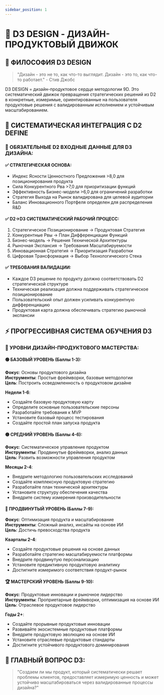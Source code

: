 ```yaml
---
sidebar_position: 1
---
```


# 🎯 D3 DESIGN - ДИЗАЙН-ПРОДУКТОВЫЙ ДВИЖОК

## 💎 ФИЛОСОФИЯ D3 DESIGN

> "Дизайн - это не то, как что-то выглядит. Дизайн - это то, как что-то работает." - Стив Джобс

D3 DESIGN = дизайн-продуктовое сердце методологии 9D. Это систематический движок превращения стратегических решений из D2 в конкретные, измеримые, ориентированные на пользователя продуктовые решения с валидированным исполнением и устойчивым масштабированием.

## 🔗 СИСТЕМАТИЧЕСКАЯ ИНТЕГРАЦИЯ С D2 DEFINE

### 🎯 ОБЯЗАТЕЛЬНЫЕ D2 ВХОДНЫЕ ДАННЫЕ ДЛЯ D3 ДИЗАЙНА:
 
#### ✅ СТРАТЕГИЧЕСКАЯ ОСНОВА:
- Индекс Ясности Ценностного Предложения >8,0 для позиционирования продукта
- Сила Конкурентного Рва >7,0 для приоритизации функций
- Эффективность Бизнес-модели >6,0 для ограничений разработки
- Стратегия Выхода на Рынок валидирована для целевой аудитории
- Баланс Инновационного Портфеля определен для распределения R&D
 
#### ✅ D2→D3 СИСТЕМАТИЧЕСКИЙ РАБОЧИЙ ПРОЦЕСС:
1. Стратегическое Позиционирование → Продуктовая Стратегия
2. Конкурентные Рвы → План Дифференциации Функций
3. Бизнес-модель → Решения Технической Архитектуры
4. Рыночная Экспансия → Требования Масштабируемости
5. Инновационная Стратегия → Приоритизация Разработки
6. Цифровая Трансформация → Выбор Технологического Стека
 
#### ✅ ТРЕБОВАНИЯ ВАЛИДАЦИИ:
- Каждое D3 решение по продукту должно соответствовать D2 стратегической структуре
- Техническая реализация должна поддерживать стратегическое позиционирование
- Пользовательский опыт должен усиливать конкурентную дифференциацию
- Продуктовая карта должна обеспечивать стратегию рыночной экспансии

## ⚡ ПРОГРЕССИВНАЯ СИСТЕМА ОБУЧЕНИЯ D3

### 🚀 УРОВНИ ДИЗАЙН-ПРОДУКТОВОГО МАСТЕРСТВА:
 
#### 🟢 БАЗОВЫЙ УРОВЕНЬ (Баллы 1-3):
**Фокус**: Основы продуктового дизайна  
**Инструменты**: Простые фреймворки, базовые методологии  
**Цель**: Построить осведомленность о продуктовом дизайне  
 
**Недели 1-6**:
- Создайте базовую продуктовую карту
- Определите основные пользовательские персоны
- Разработайте требования к MVP
- Установите базовый процесс тестирования
- Создайте простой план запуска продукта
 
#### 🟡 СРЕДНИЙ УРОВЕНЬ (Баллы 4-6):
**Фокус**: Систематическое управление продуктом  
**Инструменты**: Продвинутые фреймворки, анализ данных  
**Цель**: Развить возможности управления продуктом  
 
**Месяцы 2-4**:
- Внедрите методологию пользовательских исследований
- Создайте комплексную продуктовую стратегию
- Разработайте план технической архитектуры
- Установите структуру обеспечения качества
- Внедрите систему измерения производительности
 
#### 🔴 ПРОДВИНУТЫЙ УРОВЕНЬ (Баллы 7-9):
**Фокус**: Оптимизация продукта и масштабирование  
**Инструменты**: Сложный анализ, инсайты на основе ИИ  
**Цель**: Достичь превосходства продукта  
 
**Кварталы 2-4**:
- Создайте продуктовые решения на основе данных
- Разработайте стратегию масштабируемости платформы
- Внедрите продвинутую персонализацию
- Установите предиктивную продуктовую аналитику
- Достигните измеримого соответствия продукт-рынок
 
#### 🏆 МАСТЕРСКИЙ УРОВЕНЬ (Баллы 9-10):
**Фокус**: Продуктовые инновации и рыночное лидерство  
**Инструменты**: Проприетарные фреймворки, оптимизация на основе ИИ  
**Цель**: Отраслевое продуктовое лидерство  
 
**Годы 2+**:
- Создайте прорывные продуктовые инновации
- Развивайте экосистемные продуктовые платформы
- Внедрите продуктовую эволюцию на основе ИИ
- Установите отраслевые продуктовые стандарты
- Достигните устойчивого продуктового доминирования

## 🎯 ГЛАВНЫЙ ВОПРОС D3:

> "Создаем ли мы продукт, который систематически решает проблемы клиентов, предоставляет измеримую ценность и может устойчиво масштабироваться через валидированные процессы дизайна?"